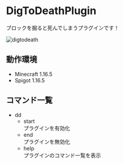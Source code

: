 # DigToDeathPlugin
ブロックを掘ると死んでしまうプラグインです！

![digtodeath](https://user-images.githubusercontent.com/83911430/120079198-cf24a700-c0ed-11eb-89bd-460765cdeca8.gif)

## 動作環境
- Minecraft 1.16.5
- Spigot 1.16.5

## コマンド一覧
- dd
    - start<br>
    プラグインを有効化
    - end<br>
    プラグインを無効化
    - help<br>
    プラグインのコマンド一覧を表示
